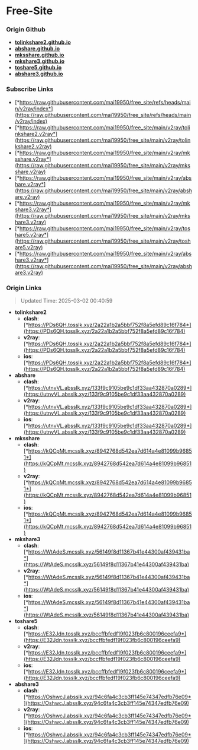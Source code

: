 # Free-Site

### Origin Github

- [**tolinkshare2.github.io**](https://github.com/tolinkshare2/tolinkshare2.github.io)
- [**abshare.github.io**](https://github.com/abshare/abshare.github.io)
- [**mksshare.github.io**](https://github.com/mksshare/mksshare.github.io)
- [**mkshare3.github.io**](https://github.com/mkshare3/mkshare3.github.io)
- [**toshare5.github.io**](https://github.com/toshare5/toshare5.github.io)
- [**abshare3.github.io**](https://github.com/abshare3/abshare3.github.io)

### Subscribe Links

- [*https://raw.githubusercontent.com/mai19950/free_site/refs/heads/main/v2ray/index*](https://raw.githubusercontent.com/mai19950/free_site/refs/heads/main/v2ray/index)
- [*https://raw.githubusercontent.com/mai19950/free_site/main/v2ray/tolinkshare2.v2ray*](https://raw.githubusercontent.com/mai19950/free_site/main/v2ray/tolinkshare2.v2ray)
- [*https://raw.githubusercontent.com/mai19950/free_site/main/v2ray/mksshare.v2ray*](https://raw.githubusercontent.com/mai19950/free_site/main/v2ray/mksshare.v2ray)
- [*https://raw.githubusercontent.com/mai19950/free_site/main/v2ray/abshare.v2ray*](https://raw.githubusercontent.com/mai19950/free_site/main/v2ray/abshare.v2ray)
- [*https://raw.githubusercontent.com/mai19950/free_site/main/v2ray/mkshare3.v2ray*](https://raw.githubusercontent.com/mai19950/free_site/main/v2ray/mkshare3.v2ray)
- [*https://raw.githubusercontent.com/mai19950/free_site/main/v2ray/toshare5.v2ray*](https://raw.githubusercontent.com/mai19950/free_site/main/v2ray/toshare5.v2ray)
- [*https://raw.githubusercontent.com/mai19950/free_site/main/v2ray/abshare3.v2ray*](https://raw.githubusercontent.com/mai19950/free_site/main/v2ray/abshare3.v2ray)

### Origin Links

> Updated Time: 2025-03-02 00:40:59

- **tolinkshare2**
  - **clash**: [*https://PDs6QH.tosslk.xyz/2a22a1b2a5bbf752f8a5efd89c16f784*](https://PDs6QH.tosslk.xyz/2a22a1b2a5bbf752f8a5efd89c16f784)
  - **v2ray**: [*https://PDs6QH.tosslk.xyz/2a22a1b2a5bbf752f8a5efd89c16f784*](https://PDs6QH.tosslk.xyz/2a22a1b2a5bbf752f8a5efd89c16f784)
  - **ios**: [*https://PDs6QH.tosslk.xyz/2a22a1b2a5bbf752f8a5efd89c16f784*](https://PDs6QH.tosslk.xyz/2a22a1b2a5bbf752f8a5efd89c16f784)
- **abshare**
  - **clash**: [*https://utnvVL.absslk.xyz/133f9c9105be9c1df33aa432870a0289*](https://utnvVL.absslk.xyz/133f9c9105be9c1df33aa432870a0289)
  - **v2ray**: [*https://utnvVL.absslk.xyz/133f9c9105be9c1df33aa432870a0289*](https://utnvVL.absslk.xyz/133f9c9105be9c1df33aa432870a0289)
  - **ios**: [*https://utnvVL.absslk.xyz/133f9c9105be9c1df33aa432870a0289*](https://utnvVL.absslk.xyz/133f9c9105be9c1df33aa432870a0289)
- **mksshare**
  - **clash**: [*https://kQCpMt.mcsslk.xyz/8942768d542ea7d614a4e81099b96851*](https://kQCpMt.mcsslk.xyz/8942768d542ea7d614a4e81099b96851)
  - **v2ray**: [*https://kQCpMt.mcsslk.xyz/8942768d542ea7d614a4e81099b96851*](https://kQCpMt.mcsslk.xyz/8942768d542ea7d614a4e81099b96851)
  - **ios**: [*https://kQCpMt.mcsslk.xyz/8942768d542ea7d614a4e81099b96851*](https://kQCpMt.mcsslk.xyz/8942768d542ea7d614a4e81099b96851)
- **mkshare3**
  - **clash**: [*https://WtAdeS.mcsslk.xyz/56149f8d11367b41e44300af439431ba*](https://WtAdeS.mcsslk.xyz/56149f8d11367b41e44300af439431ba)
  - **v2ray**: [*https://WtAdeS.mcsslk.xyz/56149f8d11367b41e44300af439431ba*](https://WtAdeS.mcsslk.xyz/56149f8d11367b41e44300af439431ba)
  - **ios**: [*https://WtAdeS.mcsslk.xyz/56149f8d11367b41e44300af439431ba*](https://WtAdeS.mcsslk.xyz/56149f8d11367b41e44300af439431ba)
- **toshare5**
  - **clash**: [*https://E32Jdn.tosslk.xyz/bccffbfedf19f023fb6c800196ceefa9*](https://E32Jdn.tosslk.xyz/bccffbfedf19f023fb6c800196ceefa9)
  - **v2ray**: [*https://E32Jdn.tosslk.xyz/bccffbfedf19f023fb6c800196ceefa9*](https://E32Jdn.tosslk.xyz/bccffbfedf19f023fb6c800196ceefa9)
  - **ios**: [*https://E32Jdn.tosslk.xyz/bccffbfedf19f023fb6c800196ceefa9*](https://E32Jdn.tosslk.xyz/bccffbfedf19f023fb6c800196ceefa9)
- **abshare3**
  - **clash**: [*https://OshwcJ.absslk.xyz/94c6fa4c3cb3ff145e74347edfb76e09*](https://OshwcJ.absslk.xyz/94c6fa4c3cb3ff145e74347edfb76e09)
  - **v2ray**: [*https://OshwcJ.absslk.xyz/94c6fa4c3cb3ff145e74347edfb76e09*](https://OshwcJ.absslk.xyz/94c6fa4c3cb3ff145e74347edfb76e09)
  - **ios**: [*https://OshwcJ.absslk.xyz/94c6fa4c3cb3ff145e74347edfb76e09*](https://OshwcJ.absslk.xyz/94c6fa4c3cb3ff145e74347edfb76e09)
